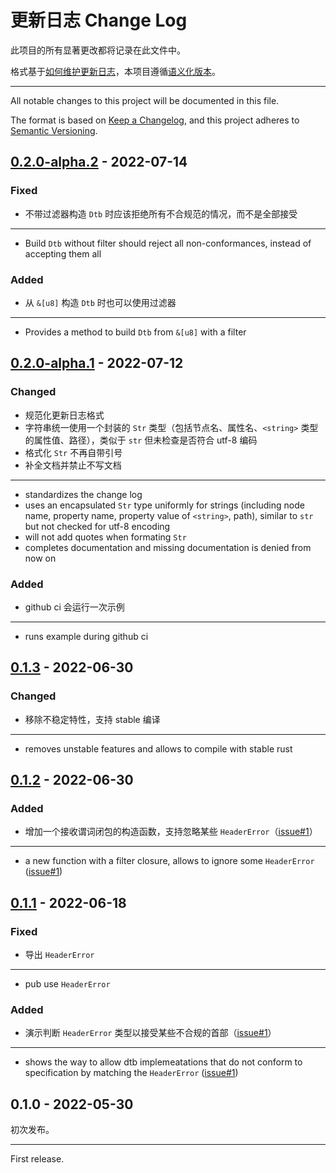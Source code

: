 ﻿# 更新日志 Change Log

此项目的所有显著更改都将记录在此文件中。

格式基于[如何维护更新日志](https://keepachangelog.com/zh-CN/1.0.0/)，本项目遵循[语义化版本](https://semver.org/lang/zh-CN/)。

---

All notable changes to this project will be documented in this file.

The format is based on [Keep a Changelog](https://keepachangelog.com/en/1.1.0/), and this project adheres to [Semantic Versioning](https://semver.org/spec/v2.0.0.html).

## [0.2.0-alpha.2](https://github.com/YdrMaster/dtb-walker/releases/tag/0.2.0-alpha.2) - 2022-07-14

### Fixed

- 不带过滤器构造 `Dtb` 时应该拒绝所有不合规范的情况，而不是全部接受

---

- Build `Dtb` without filter should reject all non-conformances, instead of accepting them all

### Added

- 从 `&[u8]` 构造 `Dtb` 时也可以使用过滤器

---

- Provides a method to build `Dtb` from `&[u8]` with a filter

## [0.2.0-alpha.1](https://github.com/YdrMaster/dtb-walker/releases/tag/0.2.0-alpha.1) - 2022-07-12

### Changed

- 规范化更新日志格式
- 字符串统一使用一个封装的 `Str` 类型（包括节点名、属性名、`<string>` 类型的属性值、路径），类似于 `str` 但未检查是否符合 utf-8 编码
- 格式化 `Str` 不再自带引号
- 补全文档并禁止不写文档

---

- standardizes the change log
- uses an encapsulated `Str` type uniformly for strings (including node name, property name, property value of `<string>`, path), similar to `str` but not checked for utf-8 encoding
- will not add quotes when formating `Str`
- completes documentation and missing documentation is denied from now on

### Added

- github ci 会运行一次示例

---

- runs example during github ci

## [0.1.3](https://github.com/YdrMaster/dtb-walker/releases/tag/v0.1.3) - 2022-06-30

### Changed

- 移除不稳定特性，支持 stable 编译

---

- removes unstable features and allows to compile with stable rust

## [0.1.2](https://github.com/YdrMaster/dtb-walker/releases/tag/v0.1.2) - 2022-06-30

### Added

- 增加一个接收谓词闭包的构造函数，支持忽略某些 `HeaderError`（[issue#1](https://github.com/YdrMaster/dtb-walker/issues/1)）

---

- a new function with a filter closure, allows to ignore some `HeaderError` ([issue#1](https://github.com/YdrMaster/dtb-walker/issues/1))

## [0.1.1](https://github.com/YdrMaster/dtb-walker/releases/tag/v0.1.1) - 2022-06-18

### Fixed

- 导出 `HeaderError`

---

- pub use `HeaderError`

### Added

- 演示判断 `HeaderError` 类型以接受某些不合规的首部（[issue#1](https://github.com/YdrMaster/dtb-walker/issues/1)）

---

- shows the way to allow dtb implemeatations that do not conform to specification by matching the `HeaderError` ([issue#1](https://github.com/YdrMaster/dtb-walker/issues/1))

## 0.1.0 - 2022-05-30

初次发布。

---

First release.
